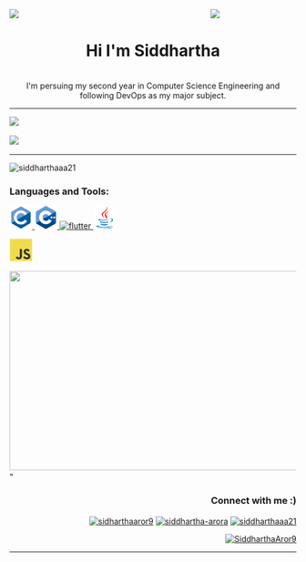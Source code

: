<img align="left" src="https://user-images.githubusercontent.com/65187002/144930161-2f783401-8d27-4fdf-a2f7-cc0ba32f1f1f.gif" width="30%" style="display:inline;"><img align="right" src="https://user-images.githubusercontent.com/65187002/144930161-2f783401-8d27-4fdf-a2f7-cc0ba32f1f1f.gif" width="30%" style="display:inline;">
<br>
<h1 align="center">Hi I'm Siddhartha </h1>
</br>

<div align="center"> I'm persuing my second year in  Computer Science Engineering and following DevOps as my major subject. </div>






<hr size="2">
<!--<img align="right" alt="Coding" width="400" height="400" src="https://i.pinimg.com/originals/e4/26/70/e426702edf874b181aced1e2fa5c6cde.gif">-->

<div align="left">
 
<img src="https://github-readme-stats.vercel.app/api?username=Siddharthaaa21&theme=cobalt&show_icons=true&count_private=true&size=small" width="350">


  </div>
  <div align="center">
  <p align="left">
<img src="https://github-readme-streak-stats.herokuapp.com/?user=Siddharthaaa21&theme=cobalt" width="350">
</div>
<hr size="2">


<p align="left"> <img src="https://komarev.com/ghpvc/?username=siddharthaaa21&label=Profile%20views&color=0e75b6&style=flat" alt="siddharthaaa21" /> </p>
<h3 align="left">Languages and Tools:</h3>
<p align="left"> <a href="https://www.cprogramming.com/" target="_blank" rel="noreferrer"> <img src="https://raw.githubusercontent.com/devicons/devicon/master/icons/c/c-original.svg" alt="c" width="40" height="40"/> </a> <a href="https://www.w3schools.com/cpp/" target="_blank" rel="noreferrer"> <img src="https://raw.githubusercontent.com/devicons/devicon/master/icons/cplusplus/cplusplus-original.svg" alt="cplusplus" width="40" height="40"/> </a> <a href="https://flutter.dev" target="_blank" rel="noreferrer"> <img src="https://www.vectorlogo.zone/logos/flutterio/flutterio-icon.svg" alt="flutter" width="40" height="40"/> </a> <a href="https://www.java.com" target="_blank" rel="noreferrer"> <img src="https://raw.githubusercontent.com/devicons/devicon/master/icons/java/java-original.svg" alt="java" width="40" height="40"/> </a> <a href="https://developer.mozilla.org/en-US/docs/Web/JavaScript" target="_blank" rel="noreferrer"> 

<img src="https://raw.githubusercontent.com/devicons/devicon/master/icons/javascript/javascript-original.svg" alt="javascript" width="40" height="40"/> </a> </p>
<img src=https://c.tenor.com/enLBClxEcWMAAAAC/spongebob-technology.gif width="1300" height="350">"

<h3 align="right">Connect with me :)</h3>

<p align="right">
<a href="https://twitter.com/SiddharthaAror9" target="blank"><img align="center" src="https://raw.githubusercontent.com/rahuldkjain/github-profile-readme-generator/master/src/images/icons/Social/twitter.svg" alt="sidharthaaror9" height="30" width="40" /></a>
<a href="https://www.linkedin.com/in/siddhartha-arora-0a94b022b" target="blank"><img align="center" src="https://raw.githubusercontent.com/rahuldkjain/github-profile-readme-generator/master/src/images/icons/Social/linked-in-alt.svg" alt="siddhartha-arora" height="30" width="40" /></a>
<a href="https://www.leetcode.com/siddharthaaa21" target="blank"><img align="center" src="https://raw.githubusercontent.com/rahuldkjain/github-profile-readme-generator/master/src/images/icons/Social/leet-code.svg" alt="siddharthaaa21" height="30" width="40" /></a>
</p>


<p align="right"> <a href="https://twitter.com/SiddharthaAror9" target="blank"><img src="https://img.shields.io/twitter/follow/siddharthaaror9?logo=twitter&style=for-the-badge" alt="SiddharthaAror9" /></a> </p>
<hr size="2">




